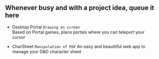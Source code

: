 ## Whenever busy and with a project idea, queue it here

- Desktop Portal
  `Drawing on screen`  
  Based on Portal games, place portals where you can teleport your cursor

- CharSheet
  `Manipulation of PDF`
  An easy and beaultiful web app to manage your D&D character sheet

